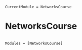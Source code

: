 ```@meta
CurrentModule = NetworksCourse
```

# NetworksCourse

```@index
```

```@autodocs
Modules = [NetworksCourse]
```
